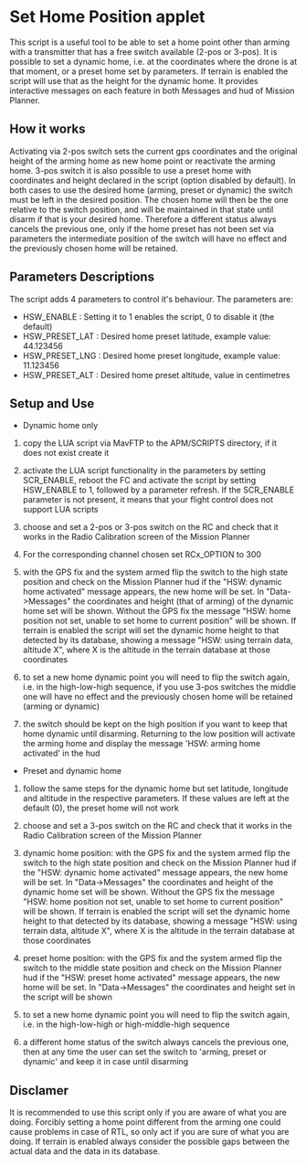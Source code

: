 # Set Home Position applet

This script is a useful tool to be able to set a home point other than arming with a transmitter that has a free switch
available (2-pos or 3-pos).
It is possible to set a dynamic home, i.e. at the coordinates where the drone is at that moment, or a preset home set by parameters.
If terrain is enabled the script will use that as the height for the dynamic home.
It provides interactive messages on each feature in both Messages and hud of Mission Planner.

## How it works

Activating via 2-pos switch sets the current gps coordinates and the original height of the arming home as new home point
or reactivate the arming home.
3-pos switch it is also possible to use a preset home with coordinates and height declared in the script (option disabled by default).
In both cases to use the desired home (arming, preset or dynamic) the switch must be left in the desired position.
The chosen home will then be the one relative to the switch position, and will be maintained in that state until disarm
if that is your desired home.
Therefore a different status always cancels the previous one, only if the home preset has not been set via parameters
the intermediate position of the switch will have no effect and the previously chosen home will be retained.

## Parameters Descriptions

The script adds 4 parameters to control it's behaviour. The parameters
are:

- HSW_ENABLE : Setting it to 1 enables the script, 0 to disable it (the default)
- HSW_PRESET_LAT : Desired home preset latitude, example value: 44.123456
- HSW_PRESET_LNG : Desired home preset longitude, example value: 11.123456
- HSW_PRESET_ALT : Desired home preset altitude, value in centimetres

## Setup and Use

- Dynamic home only

1. copy the LUA script via MavFTP to the APM/SCRIPTS directory, if it does not exist create it

2. activate the LUA script functionality in the parameters by setting SCR_ENABLE, reboot the FC and
activate the script by setting HSW_ENABLE to 1, followed by a parameter refresh.
If the SCR_ENABLE parameter is not present, it means that your flight control does not support LUA scripts

3. choose and set a 2-pos or 3-pos switch on the RC and check that it works in the Radio Calibration screen
of the Mission Planner

4. For the corresponding channel chosen set RCx_OPTION to 300

5. with the GPS fix and the system armed flip the switch to the high state position and check on the Mission Planner hud
if the "HSW: dynamic home activated" message appears, the new home will be set.
In "Data->Messages" the coordinates and height (that of arming) of the dynamic home set will be shown.
Without the GPS fix the message "HSW: home position not set, unable to set home to current position" will be shown.
If terrain is enabled the script will set the dynamic home height to that detected by its database, showing a message
"HSW: using terrain data, altitude X", where X is the altitude in the terrain database at those coordinates

6. to set a new home dynamic point you will need to flip the switch again, i.e. in the high-low-high sequence, if you use 3-pos
switches the middle one will have no effect and the previously chosen home will be retained (arming or dynamic)

7. the switch should be kept on the high position if you want to keep that home dynamic until disarming.
Returning to the low position will activate the arming home and display the message 'HSW: arming home activated' in the hud


- Preset and dynamic home

1. follow the same steps for the dynamic home but set latitude, longitude and altitude in the respective parameters.
If these values are left at the default (0), the preset home will not work

2. choose and set a 3-pos switch on the RC and check that it works in the Radio Calibration screen of the Mission Planner

3. dynamic home position: with the GPS fix and the system armed flip the switch to the high state position and check on the
Mission Planner hud if the "HSW: dynamic home activated" message appears, the new home will be set.
In "Data->Messages" the coordinates and height of the dynamic home set will be shown.
Without the GPS fix the message "HSW: home position not set, unable to set home to current position" will be shown.
If terrain is enabled the script will set the dynamic home height to that detected by its database, showing a message
"HSW: using terrain data, altitude X", where X is the altitude in the terrain database at those coordinates
   
4. preset home position: with the GPS fix and the system armed flip the switch to the middle state position and check on the
Mission Planner hud if the "HSW: preset home activated" message appears, the new home will be set.
In "Data->Messages" the coordinates and height set in the script will be shown

5. to set a new home dynamic point you will need to flip the switch again, i.e. in the high-low-high or high-middle-high sequence

6. a different home status of the switch always cancels the previous one, then at any time the user can set the switch to
'arming, preset or dynamic' and keep it in case until disarming

## Disclamer

It is recommended to use this script only if you are aware of what you are doing.
Forcibly setting a home point different from the arming one could cause problems in case of RTL, so only act if you are sure
of what you are doing.
If terrain is enabled always consider the possible gaps between the actual data and the data in its database.

